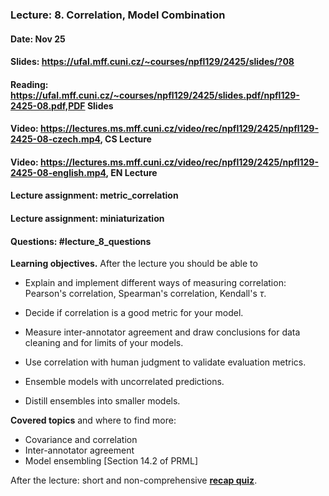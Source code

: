### Lecture: 8. Correlation, Model Combination
#### Date: Nov 25
#### Slides: https://ufal.mff.cuni.cz/~courses/npfl129/2425/slides/?08
#### Reading: https://ufal.mff.cuni.cz/~courses/npfl129/2425/slides.pdf/npfl129-2425-08.pdf,PDF Slides
#### Video: https://lectures.ms.mff.cuni.cz/video/rec/npfl129/2425/npfl129-2425-08-czech.mp4, CS Lecture
#### Video: https://lectures.ms.mff.cuni.cz/video/rec/npfl129/2425/npfl129-2425-08-english.mp4, EN Lecture
#### Lecture assignment: metric_correlation
#### Lecture assignment: miniaturization
#### Questions: #lecture_8_questions

**Learning objectives.** After the lecture you should be able to

- Explain and implement different ways of measuring correlation: Pearson's
  correlation, Spearman's correlation, Kendall's $\tau$.

- Decide if correlation is a good metric for your model.

- Measure inter-annotator agreement and draw conclusions for data
  cleaning and for limits of your models.

- Use correlation with human judgment to validate evaluation metrics.

- Ensemble models with uncorrelated predictions.

- Distill ensembles into smaller models.

**Covered topics** and where to find more:

- Covariance and correlation
- Inter-annotator agreement
- Model ensembling [Section 14.2 of PRML]

After the lecture: short and non-comprehensive [**recap quiz**](http://quest.ms.mff.cuni.cz/class-quiz/quiz/ml_intro_lect08).
